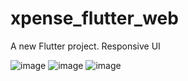 # xpense_flutter_web

A new Flutter project. Responsive UI

![image](https://github.com/sabbirDIU-222/xpense_tracker_web_app/assets/57146729/b0180410-34e0-4a44-87cf-11ed65c85ca7)
![image](https://github.com/sabbirDIU-222/xpense_tracker_web_app/assets/57146729/209f86f1-85d4-4242-a52b-07a846e0c6f4)
![image](https://github.com/sabbirDIU-222/xpense_tracker_web_app/assets/57146729/6c4974b0-aead-49d9-807f-2015a84b67d6)
